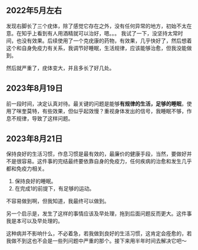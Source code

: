 ## 2022年5月左右

发现右脚长了三个疣体，除了感觉它存在之外，没有任何异常的地方，初始不太在意。在知乎上看到有人用酒精就可以治好，嗯。。。 我试了一下，没坚持太常时间，也没有效果。后续使用了一个克疣康的药物，有效果，几乎快好了，然后想着这个和自身免疫力有关系，我调节好睡眠，生活规律，应该能够治愈，但我没能做到。

然后就严重了，疣体变大，并且多长了好几处。

## 2023年8月19日

前一段时间，决定认真对待。最关键的问题是能够**有规律的生活，足够的睡眠**，使用了咪奎莫特，有些效果，但似乎起效慢？重视身体发出的信号，我睡眠不够，作息不规律，导致了这样问题。


## 2023年8月21日

保持良好的生活习惯，作息习惯是最有效的，最廉价的健康手段，当然，要做好并不是很容易。这件事的完结最终要依靠自身的免疫力，任何疾病的治愈和发生几乎都和免疫力相关。

1. 保持良好的睡眠。
2. 在完成1的前提下，有足够的运动。

不容易做到啊，但我知道，我最终可以做到。

另一个启示是，发生了这样的事情应该及早处理，拖到后面问题反而更大。这件事我是本可以及早处理的。

这种病并不影响什么，不必着急，若我做到良好的生活习惯，这肯定会痊愈的，若我做不到这也不会是一些列问题中严重的那个。接下来用半年时间去解决它吧～

